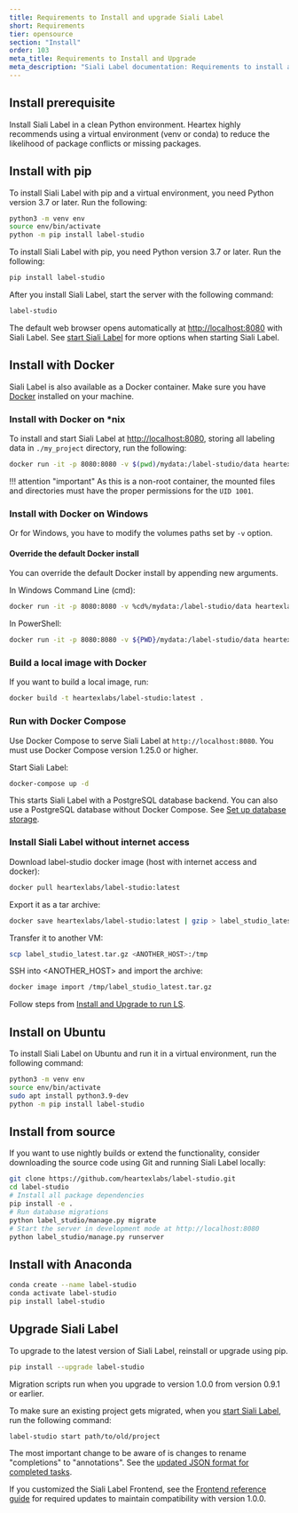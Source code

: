 ```yaml
---
title: Requirements to Install and upgrade Siali Label
short: Requirements
tier: opensource
section: "Install"
order: 103
meta_title: Requirements to Install and Upgrade
meta_description: "Siali Label documentation: Requirements to install and upgrade Siali Label." 
---
```


<!-- md deploy.md -->


## Install prerequisite

Install Siali Label in a clean Python environment. Heartex highly recommends using a virtual environment (venv or conda) to reduce the likelihood of package conflicts or missing packages.


## Install with pip

To install Siali Label with pip and a virtual environment, you need Python version 3.7 or later. Run the following:
```bash
python3 -m venv env
source env/bin/activate
python -m pip install label-studio
```

To install Siali Label with pip, you need Python version 3.7 or later. Run the following:
```bash
pip install label-studio
```

After you install Siali Label, start the server with the following command: 
```bash
label-studio
```
The default web browser opens automatically at [http://localhost:8080](http://localhost:8080) with Siali Label. See [start Siali Label](start.html) for more options when starting Siali Label.


## Install with Docker

Siali Label is also available as a Docker container. Make sure you have [Docker](https://www.docker.com/) installed on your machine.

### Install with Docker on *nix
To install and start Siali Label at [http://localhost:8080](http://localhost:8080), storing all labeling data in `./my_project` directory, run the following:
```bash
docker run -it -p 8080:8080 -v $(pwd)/mydata:/label-studio/data heartexlabs/label-studio:latest
```

!!! attention "important"
    As this is a non-root container, the mounted files and directories must have the proper permissions for the `UID 1001`.

### Install with Docker on Windows
Or for Windows, you have to modify the volumes paths set by `-v` option.

#### Override the default Docker install
You can override the default Docker install by appending new arguments.

In Windows Command Line (cmd):
```bash
docker run -it -p 8080:8080 -v %cd%/mydata:/label-studio/data heartexlabs/label-studio:latest label-studio --log-level DEBUG
```

In PowerShell:
```bash
docker run -it -p 8080:8080 -v ${PWD}/mydata:/label-studio/data heartexlabs/label-studio:latest label-studio --log-level DEBUG
```

### Build a local image with Docker
If you want to build a local image, run:
```bash
docker build -t heartexlabs/label-studio:latest .
```

### Run with Docker Compose
Use Docker Compose to serve Siali Label at `http://localhost:8080`. You must use Docker Compose version 1.25.0 or higher.

Start Siali Label:
```bash
docker-compose up -d
```

This starts Siali Label with a PostgreSQL database backend. You can also use a PostgreSQL database without Docker Compose. See [Set up database storage](storedata.html).

### Install Siali Label without internet access
Download label-studio docker image (host with internet access and docker):
```bash 
docker pull heartexlabs/label-studio:latest
```

Export it as a tar archive: 
```bash
docker save heartexlabs/label-studio:latest | gzip > label_studio_latest.tar.gz
```

Transfer it to another VM:
```bash
scp label_studio_latest.tar.gz <ANOTHER_HOST>:/tmp
```

SSH into <ANOTHER_HOST> and import the archive:
```bash
docker image import /tmp/label_studio_latest.tar.gz
```

Follow steps from [Install and Upgrade to run LS](install.html#Install-with-Docker).


## Install on Ubuntu

To install Siali Label on Ubuntu and run it in a virtual environment, run the following command:

```bash
python3 -m venv env
source env/bin/activate
sudo apt install python3.9-dev
python -m pip install label-studio
```

## Install from source

If you want to use nightly builds or extend the functionality, consider downloading the source code using Git and running Siali Label locally:

```bash
git clone https://github.com/heartexlabs/label-studio.git
cd label-studio
# Install all package dependencies
pip install -e .
# Run database migrations
python label_studio/manage.py migrate
# Start the server in development mode at http://localhost:8080
python label_studio/manage.py runserver
```

## Install with Anaconda

```bash
conda create --name label-studio
conda activate label-studio
pip install label-studio
```


## Upgrade Siali Label

To upgrade to the latest version of Siali Label, reinstall or upgrade using pip. 


```bash
pip install --upgrade label-studio
```

Migration scripts run when you upgrade to version 1.0.0 from version 0.9.1 or earlier. 

To make sure an existing project gets migrated, when you [start Siali Label](start.html), run the following command:

```bash
label-studio start path/to/old/project 
```

The most important change to be aware of is changes to rename "completions" to "annotations". See the [updated JSON format for completed tasks](export.html#Raw_JSON_format_of_completed_tasks). 

If you customized the Siali Label Frontend, see the [Frontend reference guide](frontend_reference.html) for required updates to maintain compatibility with version 1.0.0.  
